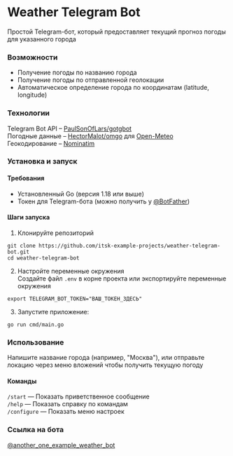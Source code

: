 # Weather Telegram Bot
Простой Telegram-бот, который предоставляет текущий прогноз погоды для указанного города

### Возможности
- Получение погоды по названию города<br>
- Получение погоды по отправленной геолокации<br>
- Автоматическое определение города по координатам (latitude, longitude)<br>
### Технологии
Telegram Bot API – [PaulSonOfLars/gotgbot](https://github.com/PaulSonOfLars/gotgbot)<br>
Погодные данные – [HectorMalot/omgo](https://github.com/HectorMalot/omgo) для [Open-Meteo](https://open-meteo.com)<br>
Геокодирование – [Nominatim](https://nominatim.org)<br>
### Установка и запуск
#### Требования
- Установленный Go (версия 1.18 или выше)<br>
- Токен для Telegram-бота (можно получить у [@BotFather](https://t.me/BotFather))<br>
#### Шаги запуска
1. Клонируйте репозиторий
```
git clone https://github.com/itsk-example-projects/weather-telegram-bot.git
cd weather-telegram-bot
```
2. Настройте переменные окружения<br>
Создайте файл `.env` в корне проекта или экспортируйте переменные окружения
```
export TELEGRAM_BOT_TOKEN="ВАШ_ТОКЕН_ЗДЕСЬ"
```
3. Запустите приложение:
```
go run cmd/main.go
```

### Использование
Напишите название города (например, "Москва"), или отправьте локацию через меню вложений чтобы получить текущую погоду<br>
#### Команды<br>
`/start` — Показать приветственное сообщение<br>
`/help` — Показать справку по командам<br>
`/configure` — Показать меню настроек<br>

### Ссылка на бота
[@another_one_example_weather_bot](https://t.me/another_one_example_weather_bot)
